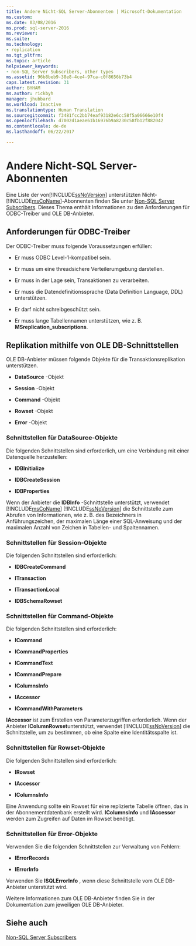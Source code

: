 ```yaml
---
title: Andere Nicht-SQL Server-Abonnenten | Microsoft-Dokumentation
ms.custom: 
ms.date: 03/08/2016
ms.prod: sql-server-2016
ms.reviewer: 
ms.suite: 
ms.technology:
- replication
ms.tgt_pltfrm: 
ms.topic: article
helpviewer_keywords:
- non-SQL Server Subscribers, other types
ms.assetid: 96b8beb9-38e8-4ce4-97ca-c0f8656b73b4
caps.latest.revision: 31
author: BYHAM
ms.author: rickbyh
manager: jhubbard
ms.workload: Inactive
ms.translationtype: Human Translation
ms.sourcegitcommit: f3481fcc2bb74eaf93182e6cc58f5a06666e10f4
ms.openlocfilehash: d7002d1aeae61b16976b9a8230c58fb12f882042
ms.contentlocale: de-de
ms.lasthandoff: 06/22/2017

---
```

# <a name="other-non-sql-server-subscribers"></a>Andere Nicht-SQL Server-Abonnenten
  Eine Liste der von[!INCLUDE[ssNoVersion](../../../includes/ssnoversion-md.md)] unterstützten Nicht- [!INCLUDE[msCoName](../../../includes/msconame-md.md)]-Abonnenten finden Sie unter [Non-SQL Server Subscribers](../../../relational-databases/replication/non-sql/non-sql-server-subscribers.md). Dieses Thema enthält Informationen zu den Anforderungen für ODBC-Treiber und OLE DB-Anbieter.  
  
## <a name="odbc-driver-requirements"></a>Anforderungen für ODBC-Treiber  
 Der ODBC-Treiber muss folgende Voraussetzungen erfüllen:  
  
-   Er muss ODBC Level-1-kompatibel sein.  
  
-   Er muss um eine threadsichere Verteilerumgebung darstellen.  
  
-   Er muss in der Lage sein, Transaktionen zu verarbeiten.  
  
-   Er muss die Datendefinitionssprache (Data Definition Language, DDL) unterstützen.  
  
-   Er darf nicht schreibgeschützt sein.  
  
-   Er muss lange Tabellennamen unterstützen, wie z. B. **MSreplication_subscriptions**.  
  
## <a name="replicating-using-ole-db-interfaces"></a>Replikation mithilfe von OLE DB-Schnittstellen  
 OLE DB-Anbieter müssen folgende Objekte für die Transaktionsreplikation unterstützen.  
  
-   **DataSource** -Objekt  
  
-   **Session** -Objekt  
  
-   **Command** -Objekt  
  
-   **Rowset** -Objekt  
  
-   **Error** -Objekt  
  
### <a name="datasource-object-interfaces"></a>Schnittstellen für DataSource-Objekte  
 Die folgenden Schnittstellen sind erforderlich, um eine Verbindung mit einer Datenquelle herzustellen:  
  
-   **IDBInitialize**  
  
-   **IDBCreateSession**  
  
-   **IDBProperties**  
  
 Wenn der Anbieter die **IDBInfo** -Schnittstelle unterstützt, verwendet [!INCLUDE[msCoName](../../../includes/msconame-md.md)] [!INCLUDE[ssNoVersion](../../../includes/ssnoversion-md.md)] die Schnittstelle zum Abrufen von Informationen, wie z. B. des Bezeichners in Anführungszeichen, der maximalen Länge einer SQL-Anweisung und der maximalen Anzahl von Zeichen in Tabellen- und Spaltennamen.  
  
### <a name="session-object-interfaces"></a>Schnittstellen für Session-Objekte  
 Die folgenden Schnittstellen sind erforderlich:  
  
-   **IDBCreateCommand**  
  
-   **ITransaction**  
  
-   **ITransactionLocal**  
  
-   **IDBSchemaRowset**  
  
### <a name="command-object-interfaces"></a>Schnittstellen für Command-Objekte  
 Die folgenden Schnittstellen sind erforderlich:  
  
-   **ICommand**  
  
-   **ICommandProperties**  
  
-   **ICommandText**  
  
-   **ICommandPrepare**  
  
-   **IColumnsInfo**  
  
-   **IAccessor**  
  
-   **ICommandWithParameters**  
  
 **IAccessor** ist zum Erstellen von Parameterzugriffen erforderlich. Wenn der Anbieter **IColumnRowset**unterstützt, verwendet [!INCLUDE[ssNoVersion](../../../includes/ssnoversion-md.md)] die Schnittstelle, um zu bestimmen, ob eine Spalte eine Identitätsspalte ist.  
  
### <a name="rowset-object-interfaces"></a>Schnittstellen für Rowset-Objekte  
 Die folgenden Schnittstellen sind erforderlich:  
  
-   **IRowset**  
  
-   **IAccessor**  
  
-   **IColumnsInfo**  
  
 Eine Anwendung sollte ein Rowset für eine replizierte Tabelle öffnen, das in der Abonnementdatenbank erstellt wird. **IColumnsInfo** und **IAccessor** werden zum Zugreifen auf Daten im Rowset benötigt.  
  
### <a name="error-object-interfaces"></a>Schnittstellen für Error-Objekte  
 Verwenden Sie die folgenden Schnittstellen zur Verwaltung von Fehlern:  
  
-   **IErrorRecords**  
  
-   **IErrorInfo**  
  
 Verwenden Sie **ISQLErrorInfo** , wenn diese Schnittstelle vom OLE DB-Anbieter unterstützt wird.  
  
 Weitere Informationen zum OLE DB-Anbieter finden Sie in der Dokumentation zum jeweiligen OLE DB-Anbieter.  
  
## <a name="see-also"></a>Siehe auch  
 [Non-SQL Server Subscribers](../../../relational-databases/replication/non-sql/non-sql-server-subscribers.md)  
  
  

